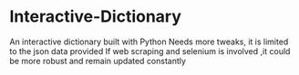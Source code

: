 # Interactive-Dictionary
An interactive dictionary built with Python
Needs more tweaks, it is limited to the json data provided
If web scraping and selenium is involved ,it could be more robust and remain updated constantly
